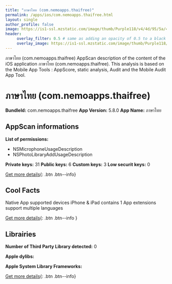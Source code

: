 ```yaml
---
title: "ภาษาไทย (com.nemoapps.thaifree)"
permalink: /apps/ios/com.nemoapps.thaifree.html
layout: single
author_profile: false
image: https://is1-ssl.mzstatic.com/image/thumb/Purple118/v4/4d/95/5a/4d955adb-a604-155f-fcda-c2574f97b912/AppIcon-0-1x_U007emarketing-0-0-85-220-0-7.png/512x512bb.jpg
header: 
     overlay_filter: 0.5 # same as adding an opacity of 0.5 to a black background
     overlay_image: https://is1-ssl.mzstatic.com/image/thumb/Purple118/v4/4d/95/5a/4d955adb-a604-155f-fcda-c2574f97b912/AppIcon-0-1x_U007emarketing-0-0-85-220-0-7.png/512x512bb.jpg
---
```

ภาษาไทย (com.nemoapps.thaifree) AppScan description of the content of the iOS application ภาษาไทย (com.nemoapps.thaifree). This analysis is based on the Mobile App Tools : AppScore, static analysis, Audit and the Mobile Audit App Tool.

# ภาษาไทย (com.nemoapps.thaifree)

**BundleId:** com.nemoapps.thaifree
**App Version:** 5.8.0
**App Name:** ภาษาไทย


## AppScan informations 

**List of permissions:** 
- NSMicrophoneUsageDescription
- NSPhotoLibraryAddUsageDescription
  
  
**Private keys:** 31
**Public keys:** 6
**Custom keys:** 3
**Low securit keys:** 0
  
[Get more details](/pricing.html){: .btn .btn--info}

## Cool Facts

Native App
supported devices iPhone & iPad
contains 1 App extensions
support multiple languages
  
[Get more details](/pricing.html){: .btn .btn--info }

## Librairies 
**Number of Third Party Library detected:** 0


**Apple dylibs:**


**Apple System Library Frameworks:**


  
[Get more details](/pricing.html){: .btn .btn--info}

